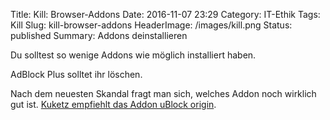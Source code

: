 Title: Kill: Browser-Addons
Date: 2016-11-07 23:29
Category: IT-Ethik
Tags: Kill
Slug: kill-browser-addons
HeaderImage: /images/kill.png
Status: published
Summary: Addons deinstallieren

Du solltest so wenige Addons wie möglich installiert haben.

AdBlock Plus solltet ihr löschen.<!--more-->

Nach dem neuesten Skandal fragt man sich, welches Addon noch wirklich
gut ist. [Kuketz empfiehlt das Addon uBlock
origin](https://www.kuketz-blog.de/ublock-origin-schutz-gegen-tracker-und-werbung/).
